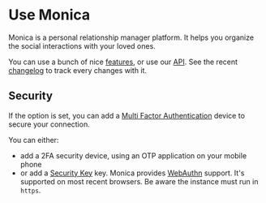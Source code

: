 # Use Monica

Monica is a personal relationship manager platform.
It helps you organize the social interactions with your loved ones.

You can use a bunch of nice [features](https://www.monicahq.com/features), or use our [API](https://www.monicahq.com/api).
See the recent [changelog](https://www.monicahq.com/changelog) to track every changes with it.


## Security

If the option is set, you can add a [Multi Factor Authentication](https://en.wikipedia.org/wiki/Multi-factor_authentication) device to secure your connection.

You can either:

- add a 2FA security device, using an OTP application on your mobile phone
- or add a [Security Key](https://en.wikipedia.org/wiki/Universal_2nd_Factor) key. Monica provides [WebAuthn](https://en.wikipedia.org/wiki/WebAuthn) support. It's supported on most recent browsers. Be aware the instance must run in `https`.
